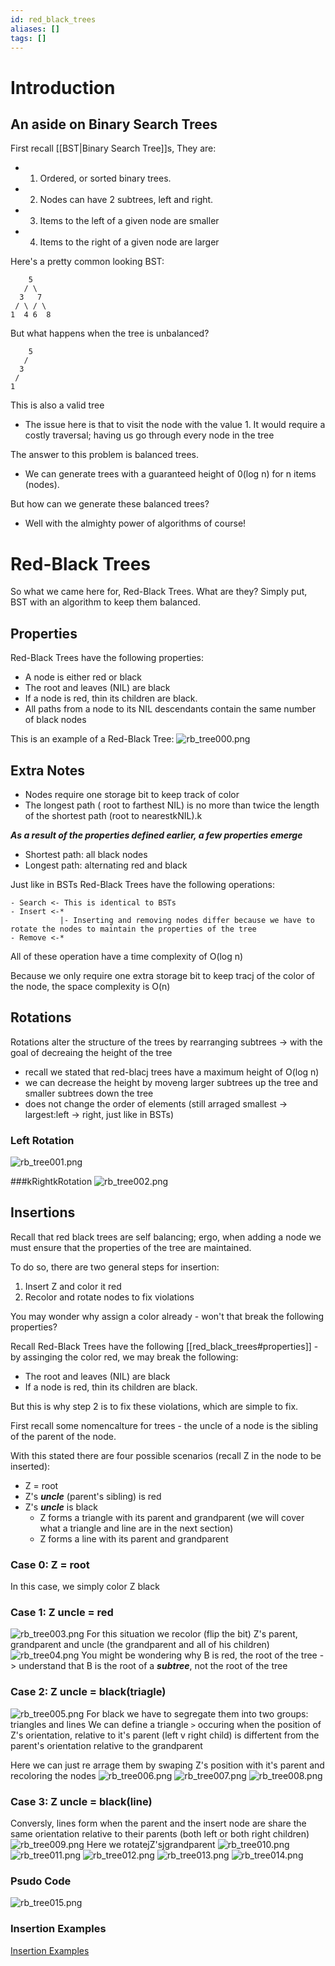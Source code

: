 ```yaml
---
id: red_black_trees
aliases: []
tags: []
---
```

# Introduction
## An aside on Binary Search Trees
First recall [[BST|Binary Search Tree]]s, They are:
- 1. Ordered, or sorted binary trees.
- 2. Nodes can have 2 subtrees, left and right.
- 3. Items to the left of a given node are smaller 
- 4. Items to the right of a given node are larger

Here's a pretty common looking BST:
```
    5
   / \
  3   7
 / \ / \
1  4 6  8
```

But what happens when the tree is unbalanced?
```
    5
   / 
  3   
 /    
1
```
This is also a valid tree
- The issue here is that to visit the node with the value 1. It would require a costly traversal; having us go through every node in the tree

The answer to this problem is balanced trees. 
- We can generate trees with a guaranteed height of 0(log n) for n items (nodes).

But how can we generate these balanced trees?
- Well with the almighty power of algorithms of course!

# Red-Black Trees
So what we came here for, Red-Black Trees.
What are they? Simply put, BST with an algorithm to keep them balanced.

## Properties
Red-Black Trees have the following properties:
- A node is either red or black
- The root and leaves (NIL) are black
- If a node is red, thin its children are black.
- All paths from a node to its NIL descendants contain the same number of black nodes

This is an example of a Red-Black Tree:
![rb_tree000.png](assets/imgs/rb_tree000.png)

## Extra Notes
- Nodes require one storage bit to keep track of color
- The longest path ( root to farthest NIL) is no more than twice the length of the shortest path (root to nearestkNIL).k

***As a result of the properties defined earlier, a few properties emerge***
- Shortest path: all black nodes 
- Longest path: alternating red and black 

Just like in BSTs Red-Black Trees have the following operations:
```
- Search <- This is identical to BSTs
- Insert <-*
           |- Inserting and removing nodes differ because we have to rotate the nodes to maintain the properties of the tree
- Remove <-*
```
All of these operation have a time complexity of O(log n)

Because we only require one extra storage bit to keep tracj of the color of the node, the space complexity is O(n)

## Rotations

Rotations alter the structure of the trees by rearranging subtrees -> with the goal of decreaing the height of the tree 
- recall we stated that red-blacj trees have a maximum height of O(log n)
- we can decrease the height by moveng larger subtrees up the tree and smaller subtrees down the tree
- does not change the order of elements (still arraged smallest -> largest:left -> right, just like in BSTs)

### Left Rotation
![rb_tree001.png](assets/imgs/rb_tree001.png)

###kRightkRotation
![rb_tree002.png](assets/imgs/rb_tree002.png)

## Insertions

Recall that red black trees are self balancing; ergo, when adding a node we must ensure that the properties of the tree are maintained.

To do so, there are two general steps for insertion:
1. Insert Z and color it red
2. Recolor and rotate nodes to fix violations

You may wonder why assign a color already - won't that break the following properties?

Recall Red-Black Trees have the following [[red_black_trees#properties]] - by assinging the color red, we may break the following:
- The root and leaves (NIL) are black
- If a node is red, thin its children are black.

But this is why step 2 is to fix these violations, which are simple to fix.

First recall some nomencalture for trees - the uncle of a node is the sibling of the parent of the node.

With this stated there are four possible scenarios (recall Z in the node to be inserted):
- Z = root
- Z's ***uncle*** (parent's sibling) is red
- Z's ***uncle*** is black 
    - Z forms a triangle with its parent and grandparent (we will cover what a triangle and line are in the next section)
    - Z forms a line with its parent and grandparent

### Case 0: Z = root
In this case, we simply color Z black
### Case 1: Z uncle = red
![rb_tree003.png](assets/imgs/rb_tree003.png)
For this situation we recolor (flip the bit) Z's parent, grandparent and uncle (the grandparent and all of his children) 
![rb_tree04.png](assets/imgs/rb_tree04.png)
You might be wondering why B is red, the root of the tree -> understand that B is the root of a ***subtree***, not the root of the tree
### Case 2: Z uncle = black(triagle)
![rb_tree005.png](assets/imgs/rb_tree005.png)
For black we have to segregate them into two groups: triangles and lines
We can define a triangle `>` occuring when the position of Z's orientation, relative to it's parent (left v right child) is differtent from the parent's orientation relative to the grandparent

Here we can just re arrage them by swaping Z's position with it's parent and recoloring the nodes
![rb_tree006.png](assets/imgs/rb_tree006.png)
![rb_tree007.png](assets/imgs/rb_tree007.png)
![rb_tree008.png](assets/imgs/rb_tree008.png)

### Case 3: Z uncle = black(line)
Conversly, lines form when the parent and the insert node are share the same orientation relative to their parents (both left or both right children)
![rb_tree009.png](assets/imgs/rb_tree009.png)
Here we rotatejZ'sjgrandparent
![rb_tree010.png](assets/imgs/rb_tree010.png)
![rb_tree011.png](assets/imgs/rb_tree011.png)
![rb_tree012.png](assets/imgs/rb_tree012.png)
![rb_tree013.png](assets/imgs/rb_tree013.png)
![rb_tree014.png](assets/imgs/rb_tree014.png)

### Psudo Code
![rb_tree015.png](assets/imgs/rb_tree015.png)

### Insertion Examples
[Insertion Examples](https://www.youtube.com/watch?v=A3JZinzkMpk&list=PL9xmBV_5YoZNqDI8qfOZgzbqahCUmUEin&index=4)
